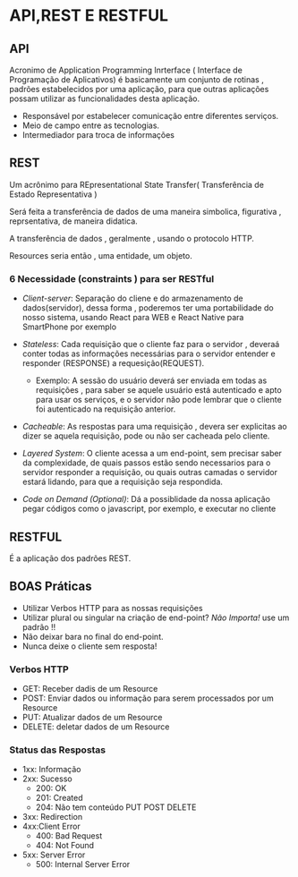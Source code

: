 # API,REST E RESTFUL

## API

Acronimo de Application Programming Inrterface ( Interface de Programação de Aplicativos) é basicamente um conjunto de rotinas , padrões estabelecidos por uma aplicação, para que outras aplicações possam utilizar as funcionalidades desta aplicação.

- Responsável por estabelecer comunicação entre diferentes serviços.
- Meio de campo entre as tecnologias.
- Intermediador para troca de informações

## REST

Um acrônimo para REpresentational State Transfer( Transferência de Estado Representativa )

Será feita a transferência de dados de uma maneira simbolica, figurativa , reprsentativa, de maneira didatica.

A transferência de dados , geralmente , usando o protocolo HTTP.

Resources seria então , uma entidade, um objeto.

### 6 Necessidade (constraints ) para ser RESTful

- _Client-server_: Separação do cliene e do armazenamento de dados(servidor), dessa forma , poderemos ter uma portabilidade do nosso sistema, usando React para WEB e React Native para SmartPhone por exemplo

- _Stateless_: Cada requisição que o cliente faz para o servidor , deveraá conter todas as informações necessárias para o servidor entender e responder (RESPONSE) a requesição(REQUEST).

  - Exemplo: A sessão do usuário deverá ser enviada em todas as requisições , para saber se aquele usuário está autenticado e apto para usar os serviços, e o servidor não pode lembrar que o cliente foi autenticado na requisição anterior.

- _Cacheable_: As respostas para uma requisição , devera ser explicitas ao dizer se aquela requisição, pode ou não ser cacheada pelo cliente.

- _Layered System_: O cliente acessa a um end-point, sem precisar saber da complexidade, de quais passos estão sendo necessarios para o servidor responder a requisição, ou quais outras camadas o servidor estará lidando, para que a requisição seja respondida.

- _Code on Demand (Optional)_: Dá a possiblidade da nossa aplicação pegar códigos como o javascript, por exemplo, e executar no cliente

## RESTFUL

É a aplicação dos padrões REST.

## BOAS Práticas

- Utilizar Verbos HTTP para as nossas requisições
- Utilizar plural ou singular na criação de end-point? _Não Importa!_ use um padrão !!
- Não deixar bara no final do end-point.
- Nunca deixe o cliente sem resposta!

### Verbos HTTP

- GET: Receber dadis de um Resource
- POST: Enviar dados ou informação para serem processados por um Resource
- PUT: Atualizar dados de um Resource
- DELETE: deletar dados de um Resource

### Status das Respostas

- 1xx: Informação
- 2xx: Sucesso
  - 200: OK
  - 201: Created
  - 204: Não tem conteúdo PUT POST DELETE
- 3xx: Redirection
- 4xx:Client Error
  - 400: Bad Request
  - 404: Not Found
- 5xx: Server Error
  - 500: Internal Server Error

